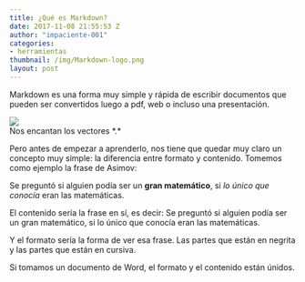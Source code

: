 ```yaml
---
title: ¿Qué es Markdown?
date: 2017-11-08 21:55:53 Z
author: "impaciente-001"
categories:
- herramientas
thumbnail: /img/Markdown-logo.png
layout: post
---
```


Markdown es una forma muy simple y rápida de escribir documentos que pueden ser convertidos luego a pdf, web o incluso una presentación.

<img src="{{ post.thumbnail | absolute_url }}">
<div class="piefoto"> Nos encantan los vectores *.* </div>

Pero antes de empezar a aprenderlo, nos tiene que quedar muy claro un concepto muy simple: la diferencia entre formato y contenido. Tomemos como ejemplo la frase de Asimov:

Se preguntó si alguien podía ser un **gran matemático**, si *lo único que conocía* eran las matemáticas.

El contenido sería la frase en sí, es decir: Se preguntó si alguien podía ser un gran matemático, si lo único que conocía eran las matemáticas.

Y el formato sería la forma de ver esa frase. Las partes que están en negrita y las partes que están en cursiva.



Si tomamos un documento de Word, el formato y el contenido están únidos.
